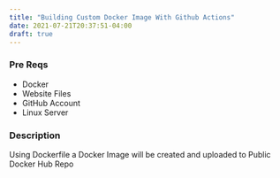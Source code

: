 ```yaml
---
title: "Building Custom Docker Image With Github Actions"
date: 2021-07-21T20:37:51-04:00
draft: true
---
```


### Pre Reqs
- Docker
- Website Files
- GitHub Account
- Linux Server


### Description
Using Dockerfile a Docker Image will be created and uploaded to Public Docker Hub Repo
